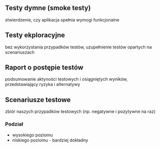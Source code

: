 ## Testy dymne (smoke testy)
stwierdzenie, czy aplikacja spełnia wymogi funkcjonalne

## Testy ekploracyjne
bez wykorzystania przypadków testów, uzupełnienie testów opartych na scenariuszach

## Raport o postępie testów
podsumowanie aktyności testowych i osiągniętych wyników, przedstawiający ryzyka i alternatywy

## Scenariusze testowe
zbiór naszych przypadków testowych (np. negatywne i pozytywne na raz)

### Podział
- wysokiego poziomu
- niskiego poziomu - bardziej dokładny
